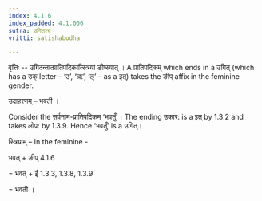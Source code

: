```yaml
---
index: 4.1.6
index_padded: 4.1.006
sutra: उगितश्च
vritti: satishabodha

---
```

वृत्तिः -- उगिदन्तात्प्रातिपदिकात्स्त्रियां ङीप्स्यात् । A प्रातिपदिकम् which ends in a उगित् (which has a उक् letter – ‘उ’, ‘ऋ’, ‘ऌ’ – as a इत्) takes the ङीप् affix in the feminine gender.


उदाहरणम् – भवती ।


Consider the सर्वनाम-प्रातिपदिकम् ‘भवतुँ’। The ending उकार: is a इत् by 1.3.2 and takes लोप: by 1.3.9. Hence ‘भवतुँ’ is a उगित्।

स्त्रियाम् – In the feminine -

भवत् + ङीप् 4.1.6

= भवत् + ई 1.3.3, 1.3.8, 1.3.9

= भवती ।